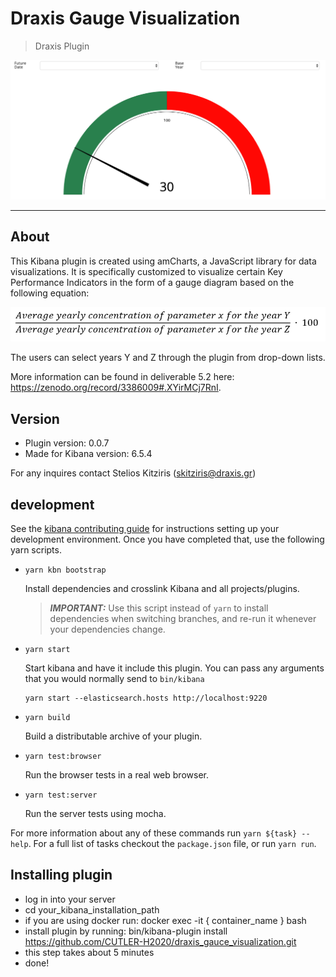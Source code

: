 # Draxis Gauge Visualization

> Draxis Plugin

![alt text](https://raw.githubusercontent.com/CUTLER-H2020/draxis_gauce_visualization/master/draxis%20gauce.png)

---

## About

This Kibana plugin is created using amCharts, a JavaScript library for data visualizations. It is specifically
customized to visualize certain Key Performance Indicators in the form of a gauge diagram based on the
following equation:

![alt text](<https://raw.githubusercontent.com/CUTLER-H2020/draxis_gauce_visualization/master/image%20(1).png>)

The users can select years Y and Z through the plugin from drop-down lists.

More information can be found in deliverable 5.2 here: https://zenodo.org/record/3386009#.XYirMCj7RnI.

## Version

- Plugin version: 0.0.7
- Made for Kibana version: 6.5.4

For any inquires contact Stelios Kitziris (skitziris@draxis.gr)

## development

See the [kibana contributing guide](https://github.com/elastic/kibana/blob/master/CONTRIBUTING.md) for instructions setting up your development environment. Once you have completed that, use the following yarn scripts.

- `yarn kbn bootstrap`

  Install dependencies and crosslink Kibana and all projects/plugins.

  > **_IMPORTANT:_** Use this script instead of `yarn` to install dependencies when switching branches, and re-run it whenever your dependencies change.

- `yarn start`

  Start kibana and have it include this plugin. You can pass any arguments that you would normally send to `bin/kibana`

  ```
  yarn start --elasticsearch.hosts http://localhost:9220
  ```

- `yarn build`

  Build a distributable archive of your plugin.

- `yarn test:browser`

  Run the browser tests in a real web browser.

- `yarn test:server`

  Run the server tests using mocha.

For more information about any of these commands run `yarn ${task} --help`. For a full list of tasks checkout the `package.json` file, or run `yarn run`.

## Installing plugin

- log in into your server
- cd your_kibana_installation_path
- if you are using docker run: docker exec -it { container_name } bash
- install plugin by running: bin/kibana-plugin install https://github.com/CUTLER-H2020/draxis_gauce_visualization.git
- this step takes about 5 minutes
- done!
